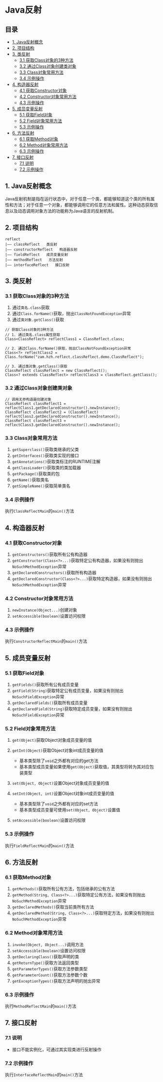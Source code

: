 # Java反射

## 目录

- [1. Java反射概念](#1-Java反射概念)
- [2. 项目结构](#2-项目结构)
- [3. 类反射](#3-类反射)
  - [3.1 获取Class对象的3种方法](#31-获取Class对象的3种方法)
  - [3.2 通过Class对象创建类对象](#32-通过Class对象创建类对象)
  - [3.3 Class对象常用方法](#33-Class对象常用方法)
  - [3.4 示例操作](#34-示例操作)
- [4. 构造器反射](#4-构造器反射)
  - [4.1 获取Constructor对象](#41-获取Constructor对象)
  - [4.2 Constructor对象常用方法](#42-Constructor对象常用方法)
  - [4.3 示例操作](#43-示例操作)
- [5. 成员变量反射](#5-成员变量反射)
  - [5.1 获取Field对象](#51-获取Field对象)
  - [5.2 Field对象常用方法](#52-Field对象常用方法)
  - [5.3 示例操作](#53-示例操作)
- [6. 方法反射](#6-方法反射)
  - [6.1 获取Method对象](#61-获取Method对象)
  - [6.2 Method对象常用方法](#62-Method对象常用方法)
  - [6.3 示例操作](#63-示例操作)
- [7. 接口反射](#7-接口反射)
  - [7.1 说明](#71-说明)
  - [7.2 示例操作](#72-示例操作)

## 1. Java反射概念
Java反射机制是指在运行状态中，对于任意一个类，都能够知道这个类的所有属性和方法；对于任意一个对象，都能够调用它的任意方法和属性。这种动态获取信息以及动态调用对象方法的功能称为Java语言的反射机制。

## 2. 项目结构

```
reflect
|—— classReflect   类反射
|—— constructorReflect   构造器反射
|—— fieldReflect   成员变量反射
|—— methodReflect   方法反射
|—— interfaceReflect   接口反射
```

## 3. 类反射
### 3.1 获取Class对象的3种方法

1. 通过`类名.class`获取
2. 通过`Class.forName()`获取，抛出`ClassNotFoundException`异常
3. 通过`类对象.getClass()`获取

```
// 获取Class对象的3种方法
// 1. 通过类名.class属性获取
Class<ClassReflect> reflectClass1 = ClassReflect.class;

// 2. 通过Class.forName()获取，抛出ClassNotFoundException异常
Class<?> reflectClass2 = Class.forName("zam.hzh.reflect.classReflect.demo.ClassReflect");

// 3. 通过类对象.getClass()获取
ClassReflect classReflect = new ClassReflect();
Class<? extends ClassReflect> reflectClass3 = classReflect.getClass();
```

### 3.2 通过Class对象创建类对象

```
// 调用无参构造器创建对象
ClassReflect classReflect1 = reflectClass1.getDeclaredConstructor().newInstance();
ClassReflect classReflect2 = (ClassReflect) reflectClass2.getDeclaredConstructor().newInstance();
ClassReflect classReflect3 = reflectClass3.getDeclaredConstructor().newInstance();
```

### 3.3 Class对象常用方法

1. `getSuperclass()`获取类继承的父类
2. `getInterfaces()`获取类实现的接口
3. `getAnnotations()`获取类标注的RUNTIME注解
4. `getClassLoader()`获取类的类加载器
5. `getPackage()`获取类的包
6. `getName()`获取类名
7. `getSimpleName()`获取简单类名

### 3.4 示例操作
执行`ClassReflectMain`的`main()`方法

## 4. 构造器反射
### 4.1 获取Constructor对象

1. `getConstructors()`获取所有公有构造器
2. `getConstructor(Class<?>...)`获取特定公有构造器，如果没有则抛出`NoSuchMethodException`异常
3. `getDeclaredConstructors()`获取所有构造器
4. `getDeclaredConstructor(Class<?>...)`获取特定构造器，如果没有则抛出`NoSuchMethodException`异常

### 4.2 Constructor对象常用方法

1. `newInstance(Object...)`创建对象
2. `setAccessible(boolean)`设置访问权限

### 4.3 示例操作
执行`ConstructorReflectMain`的`main()`方法

## 5. 成员变量反射
### 5.1 获取Field对象

1. `getFields()`获取所有公有成员变量
2. `getField(String)`获取特定公有成员变量，如果没有则抛出`NoSuchFieldException`异常
3. `getDeclaredFields()`获取所有成员变量
4. `getDeclaredField(String)`获取特定成员变量，如果没有则抛出`NoSuchFieldException`异常

### 5.2 Field对象常用方法

1. `get(Object)`获取Object对象成员变量的值
2. `getInt(Object)`获取Object对象int成员变量的值

   - 基本类型除了`void`之外都有对应的get方法
   - 基本类型成员变量如果使用`get(Object)`获取值，其类型将转为其对应包装类型

3. `set(Object, Object)`设置Object对象成员变量的值
4. `setInt(Object, int)`设置Object对象int成员变量的值

   - 基本类型除了`void`之外都有对应的set方法
   - 基本类型成员变量可使用`set(Object, Object)`设置值

5. `setAccessible(boolean)`设置访问权限

### 5.3 示例操作
执行`FieldReflectMain`的`main()`方法

## 6. 方法反射
### 6.1 获取Method对象

1. `getMethods()`获取所有公有方法，包括继承的公有方法
2. `getMethod(String, Class<?>...)`获取特定公有方法，如果没有则抛出`NoSuchMethodException`异常
3. `getDeclaredMethods()`获取当前类所有方法
4. `getDeclaredMethod(String, Class<?>...)`获取特定方法，如果没有则抛出`NoSuchMethodException`异常

### 6.2 Method对象常用方法

1. `invoke(Object, Object...)`调用方法
2. `setAccessible(boolean)`设置访问权限
3. `getDeclaringClass()`获取声明的类
4. `getReturnType()`获取方法返回类型
5. `getParameterTypes()`获取方法参数类型
6. `getParameterCount()`获取方法参数个数
7. `getExceptionTypes()`获取方法声明的抛出异常

### 6.3 示例操作
执行`MethodReflectMain`的`main()`方法

## 7. 接口反射
### 7.1 说明

- 接口不能实例化，可通过其实现类进行反射操作

### 7.2 示例操作
执行`InterfaceReflectMain`的`main()`方法
